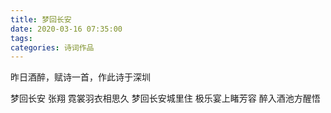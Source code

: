```yaml
---
title: 梦回长安
date: 2020-03-16 07:35:00
tags:
categories: 诗词作品
---
```


昨日酒醉，赋诗一首，作此诗于深圳

<!-- more -->

<p class="poem">
梦回长安
张翔
霓裳羽衣相思久
梦回长安城里住
极乐宴上睹芳容
醉入酒池方醒悟

</p>
